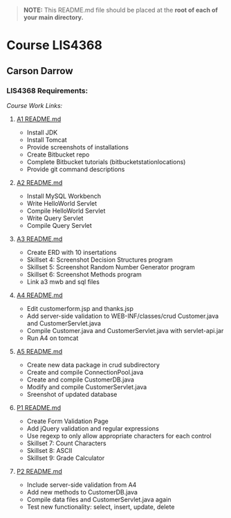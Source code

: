 > **NOTE:** This README.md file should be placed at the **root of each of your main directory.**

# Course LIS4368

## Carson Darrow

### LIS4368 Requirements:

*Course Work Links:*

1. [A1 README.md](a1/README.md "My A1 README.md file")
    - Install JDK
    - Install Tomcat 
    - Provide screenshots of installations
    - Create Bitbucket repo
    - Complete Bitbucket tutorials (bitbucketstationlocations)
    - Provide git command descriptions

2. [A2 README.md](a2/README.md "My A2 README.md file")
    - Install MySQL Workbench
    - Write HelloWorld Servlet
    - Compile HelloWorld Servlet
    - Write Query Servlet
    - Compile Query Servlet
    
3. [A3 README.md](a3/README.md "My A3 README.md file")
    - Create ERD with 10 insertations
    - Skillset 4: Screenshot Decision Structures program
    - Skillset 5: Screenshot Random Number Generator program
    - Skillset 6: Screenshot Methods program
    - Link a3 mwb and sql files
    
4. [A4 README.md](a4/README.md "My A4 README.md file")
    - Edit customerform.jsp and thanks.jsp
    - Add server-side validation to WEB-INF/classes/crud Customer.java and CustomerServlet.java
    - Compile Customer.java and CustomerServlet.java with servlet-api.jar
    - Run A4 on tomcat
    
    
5. [A5 README.md](a5/README.md "My A5 README.md file")
    - Create new data package in crud subdirectory
    - Create and compile ConnectionPool.java
    - Create and compile CustomerDB.java
    - Modify and compile CustomerServlet.java
    - Sreenshot of updated database
    
    
6. [P1 README.md](p1/README.md "My p1 README.md file")
    - Create Form Validation Page
    - Add jQuery validation and regular expressions
    - Use regexp to only allow appropriate characters for each control
    - Skillset 7: Count Characters
    - Skillset 8: ASCII
    - Skillset 9: Grade Calculator 

7. [P2 README.md](p2/README.md "My p2 README.md file")
    - Include server-side validation from A4
    - Add new methods to CustomerDB.java
    - Compile data files and CustomerServlet.java again
    - Test new functionality: select, insert, update, delete

